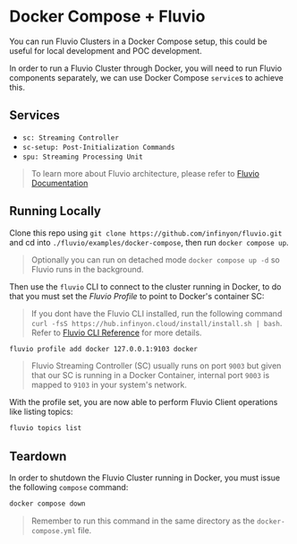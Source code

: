 # Docker Compose + Fluvio

You can run Fluvio Clusters in a Docker Compose setup, this could be useful for
local development and POC development.

In order to run a Fluvio Cluster through Docker, you will need to run Fluvio
components separately, we can use Docker Compose `service`s to achieve this.

## Services

- `sc: Streaming Controller`
- `sc-setup: Post-Initialization Commands`
- `spu: Streaming Processing Unit`

> To learn more about Fluvio architecture, please refer to [Fluvio Documentation][1]

## Running Locally

Clone this repo using `git clone https://github.com/infinyon/fluvio.git` and
cd into `./fluvio/examples/docker-compose`, then run `docker compose up`.

> Optionally you can run on detached mode `docker compose up -d` so
> Fluvio runs in the background.

Then use the `fluvio` CLI to connect to the cluster running in Docker, to do
that you must set the _Fluvio Profile_ to point to Docker's container SC:

> If you dont have the Fluvio CLI installed, run the following command
> `curl -fsS https://hub.infinyon.cloud/install/install.sh | bash`.
> Refer to [Fluvio CLI Reference][2] for more details.

```bash
fluvio profile add docker 127.0.0.1:9103 docker
```

> Fluvio Streaming Controller (SC) usually runs on port `9003` but given that our
> SC is running in a Docker Container, internal port `9003` is mapped to `9103`
> in your system's network.

With the profile set, you are now able to perform Fluvio Client operations
like listing topics:

```bash
fluvio topics list
```

## Teardown

In order to shutdown the Fluvio Cluster running in Docker, you must issue the
following `compose` command:

```bash
docker compose down
```

> Remember to run this command in the same directory as the `docker-compose.yml`
> file.

[1]: https://www.fluvio.io/docs/fluvio/concepts/architecture/overview/
[2]: https://www.fluvio.io/docs/fluvio/cli/overview

